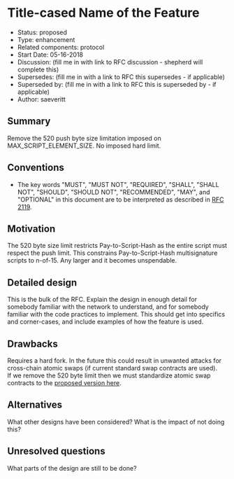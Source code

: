 # Title-cased Name of the Feature

- Status: proposed
- Type: enhancement
- Related components: protocol
- Start Date: 05-16-2018
- Discussion: (fill me in with link to RFC discussion - shepherd will complete this) 
- Supersedes: (fill me in with a link to RFC this supersedes - if applicable)
- Superseded by: (fill me in with a link to RFC this is superseded by - if applicable)
- Author: saeveritt

## Summary

Remove the 520 push byte size limitation imposed on MAX_SCRIPT_ELEMENT_SIZE. 
No imposed hard limit.

## Conventions
- The key words "MUST", "MUST NOT", "REQUIRED", "SHALL", "SHALL NOT", "SHOULD", "SHOULD NOT", "RECOMMENDED", "MAY", and "OPTIONAL" in this document are to be interpreted as described in [RFC 2119](http://tools.ietf.org/html/rfc2119).

## Motivation

The 520 byte size limit restricts Pay-to-Script-Hash as the entire script must respect the push limit. This constrains Pay-to-Script-Hash multisignature scripts to n-of-15. Any larger and it becomes unspendable.

## Detailed design

This is the bulk of the RFC. Explain the design in enough detail for somebody familiar
with the network to understand, and for somebody familiar with the code practices to implement.
This should get into specifics and corner-cases, and include examples of how the feature is used.

## Drawbacks

Requires a hard fork.
In the future this could result in unwanted attacks for cross-chain atomic swaps (if current standard swap contracts are used).  
If we remove the 520 byte limit then we must standardize atomic swap contracts to the [proposed version here](https://gist.github.com/markblundeberg/7a932c98179de2190049f5823907c016).


## Alternatives

What other designs have been considered? What is the impact of not doing this?

## Unresolved questions

What parts of the design are still to be done?
